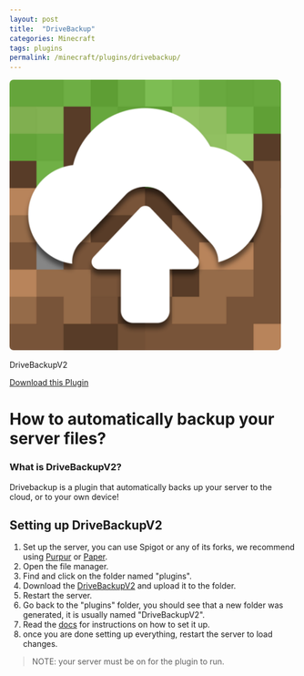```yaml
---
layout: post
title:  "DriveBackup"
categories: Minecraft
tags: plugins
permalink: /minecraft/plugins/drivebackup/
---
```


<div class="install-plugin">
    <img style="border-radius: 7px;" src="../../../assets/images/posts/plugins/backup/logo.png">
    <p>DriveBackupV2</p>
    <a href="https://dev.bukkit.org/projects/drivebackupv2/files/latest">Download this Plugin</a>
</div>

# How to automatically backup your server files?

### What is DriveBackupV2?
Drivebackup is a plugin that automatically backs up your server to the cloud, or to your own device!

## Setting up DriveBackupV2

1. Set up the server, you can use Spigot or any of its forks, we recommend using [Purpur](https://purpur.pl3x.net) or [Paper](https://papermc.io).
2. Open the file manager.
3. Find and click on the folder named "plugins".
4. Download the [DriveBackupV2](https://dev.bukkit.org/projects/drivebackupv2/files/latest) and upload it to the folder.
5. Restart the server.
6. Go back to the "plugins" folder, you should see that a new folder was generated, it is usually named "DriveBackupV2".
7. Read the [docs](https://github.com/MaxMaeder/DriveBackupV2/wiki) for instructions on how to set it up.
8. once you are done setting up everything, restart the server to load changes.


> NOTE: your server must be on for the plugin to run.
